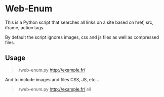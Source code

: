# Web-Enum

This is a Python script that searches all links on a site based on href, src, iframe, action tags.

By default the script ignores images, css and js files as well as compressed files.

## Usage

>./web-enum.py http://example.fr/

And to include images and files CSS, JS, etc...

>./web-enum.py http://example.fr/ all

